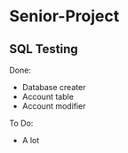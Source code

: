 # Senior-Project

## SQL Testing
Done:
- Database creater
- Account table
- Account modifier

To Do:
- A lot
